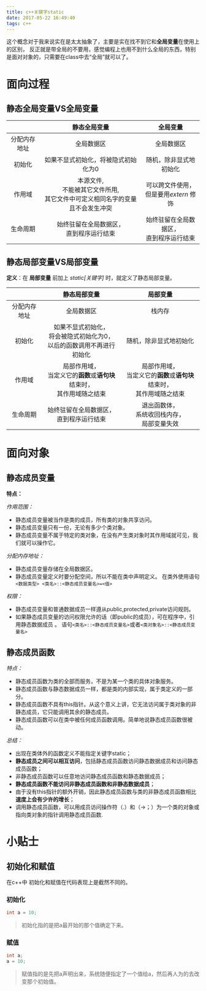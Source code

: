 ```yaml
---
title: c++关键字static
date: 2017-05-22 16:49:40
tags: c++
---
```



这个概念对于我来说实在是太太抽象了，主要是实在找不到它和**全局变量**在使用上的区别，
反正就是带全局的不要用，感觉编程上也用不到什么全局的东西，特别是面对对象的，只需要在class中去“全局”就可以了。

<!-- more -->
# 面向过程

## 静态全局变量VS全局变量


|              | 静态全局变量  |        全局变量 |
| :-----: |    :------------: |:------------:   |
|  分配内存地址 |   全局数据区| 全局数据区   |
|  初始化 | 如果不显式初始化，将被隐式初始化为0  | 随机，除非显式地初始化    |
|  作用域 |    本源文件,<br/>不能被其它文件所用,<br/>其它文件中可定义相同名字的变量且不会发生冲突  |   可以跨文件使用，<br/>但是要用*extern* 修饰  |
|生命周期  |   始终驻留在全局数据区，<br/>直到程序运行结束   |  始终驻留在全局数据区，<br/>直到程序运行结束 |

## 静态局部变量VS局部变量

**定义**：在 **局部变量** 前加上 *static[关键字]* 时，就定义了静态局部变量。

|              | 静态局部变量  |  局部变量    |
| :-----: |    :------------: |:------------:   |
|  分配内存地址 |   全局数据区  | 栈内存   |
|  初始化 | 如果不显式初始化，<br/>将会被隐式初始化为0，<br/>以后的函数调用不再进行初始化  | 随机，除非显式地初始化    |
|  作用域 |    局部作用域，<br/>当定义它的**函数**或**语句块**结束时，<br/>其作用域随之结束  |   局部作用域，<br/>当定义它的**函数**或**语句块**结束时，<br/>其作用域随之结束  |
|生命周期  |  始终驻留在全局数据区，<br/>直到程序运行结束    | 退出函数体，<br/>系统收回栈内存，<br/>局部变量失效 |

# 面向对象

## 静态成员变量

**特点：**

*作用范围：*
* 静态成员变量被当作是类的成员，所有类的对象共享访问。
* 静态成员变量只有一份，无论有多少个类对象。
* 静态成员变量不属于特定的类对象，在没有产生类对象时其作用域就可见，我们就可以操作它。


*分配内存地址：*
* 静态成员变量存储在全局数据区。
* 静态成员变量定义时要分配空间，所以不能在类中声明定义。
在类外使用语句`<数据类型> <类名>::<静态成员变量名>=<值>`


*权限：*
* 静态成员变量和普通数据成员一样遵从public,protected,private访问规则。
* 如果静态成员变量的访问权限允许的话（即public的成员），可在程序中，引用静态数据成员 。
语句`<类名>::<静态成员变量名>`或者`<类对象名>::<静态成员变量名>`


## 静态成员函数

*特点：*
* 静态成员函数为类的全部而服务，不是为某一个类的具体对象服务。
* 静态成员函数与静态数据成员一样，都是类的内部实现，属于类定义的一部分。
* 静态成员函数不具有this指针。从这个意义上讲，它无法访问属于类对象的非静态成员，它只能调用其余的静态成员。
* 静态成员函数可以在类中被任何成员函数调用。简单地说静态成员函数很被动。

*总结：*
* 出现在类体外的函数定义不能指定关键字static；
* **静态成员之间可以相互访问**，包括静态成员函数访问静态数据成员和访问静态成员函数；
* 非静态成员函数可以任意地访问静态成员函数和静态数据成员；
* **静态成员函数不能访问非静态成员函数和非静态数据成员**；
* 由于没有this指针的额外开销，因此静态成员函数与类的非静态成员函数相比**速度上会有少许的增长**；
* 调用静态成员函数，可以用成员访问操作符（.）和（->；）为一个类的对象或指向类对象的指针调用静态成员函数.


# 小贴士

## 初始化和赋值

在c++中 初始化和赋值在代码表现上是截然不同的。

### 初始化
```c++
int a = 10;
```
>初始化指的是把a最开始的那个值确定下来。

### 赋值
```c++
int a;
a = 10;
```
>赋值指的是先把a声明出来，系统随便指定了一个值给a，然后再人为的去改变那个初始值。